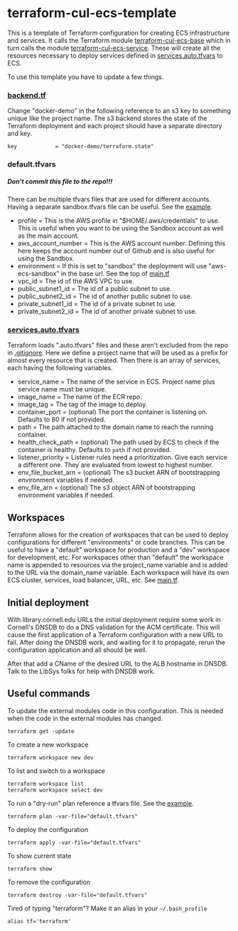 # terraform-cul-ecs-template
This is a template of Terraform configuration for creating ECS infrastructure and services. It calls the Terraform module [terraform-cul-ecs-base](https://github.com/cul-it/terraform-cul-ecs-base) which in turn calls the module [terraform-cul-ecs-service](https://github.com/cul-it/terraform-cul-ecs-service). These will create all the resources necessary to deploy services defined in [services.auto.tfvars](./services.auto.tfvars) to ECS.

To use this template you have to update a few things.
### [backend.tf](./backend.tf)
Change "docker-demo" in the following reference to an s3 key to something unique like the project name. The s3 backend stores the state of the Terraform deployment and each project should have a separate directory and key.
```
key            = "docker-demo/terraform.state"
```
### default.tfvars
##### *Don't commit this file to the repo!!!*
There can be multiple tfvars files that are used for different accounts. Having a separate sandbox.tfvars file can be useful. See the [example](./default.tfvars.example).
- profile            = This is the AWS profile in "$HOME/.aws/credentials" to use. This is useful when you want to be using the Sandbox account as well as the main account.
- aws_account_number = This is the AWS account number. Defining this here keeps the account number out of Github and is also useful for using the Sandbox.
- environment        = If this is set to "sandbox" the deployment will use "aws-ecs-sandbox" in the base url. See the top of [main.tf](./main.tf)
- vpc_id             = The id of the AWS VPC to use.
- public_subnet1_id  = The id of a public subnet to use.
- public_subnet2_id  = The id of another public subnet to use.
- private_subnet1_id = The id of a private subnet to use.
- private_subnet2_id = The id of another private subnet to use.

### [services.auto.tfvars](./services.auto.tfvars)
Terraform loads ".auto.tfvars" files and these aren't excluded from the repo in [.gitignore](./.gitignore). Here we define a project name that will be used as a prefix for almost every resource that is created. Then there is an array of services, each having the following variables.
- service_name        = The name of the service in ECS. Project name plus service name must be unique.
- image_name          = The name of the ECR repo.
- image_tag           = The tag of the image to deploy.
- container_port      = (optional) The port the container is listening on. Defaults to 80 if not provided.
- path                = The path attached to the domain name to reach the running container.
- health_check_path   = (optional) The path used by ECS to check if the container is healthy. Defaults to `path` if not provided.
- listener_priority   = Listener rules need a prioritization. Give each service a different one. They are evaluated from lowest to highest number.
- env_file_bucket_arn = (optional) The s3 bucket ARN of bootstrapping environment variables if needed.
- env_file_arn        = (optional) The s3 object ARN of bootstrapping environment variables if needed.

## Workspaces
Terraform allows for the creation of workspaces that can be used to deploy configurations for different "environments" or code branches. This can be useful to have a "default" workspace for production and a "dev" workspace for development, etc. For workspaces other than "default" the workspace name is appended to resources via the project_name variable and is added to the URL via the domain_name variable. Each workspace will have its own ECS cluster, services, load balancer, URL, etc. See [main.tf](./main.tf).

## Initial deployment
With library.cornell.edu URLs the initial deployment require some work in Cornell's DNSDB to do a DNS validation for the ACM certificate. This will cause the first application of a Terraform configuration with a new URL to fail. After doing the DNSDB work, and waiting for it to propagate, rerun the configuration application and all should be well.

After that add a CName of the desired URL to the ALB hostname in DNSDB. Talk to the LibSys folks for help with DNSDB work.
## Useful commands
To update the external modules code in this configuration. This is needed when the code in the external modules has changed.
```
terraform get -update
```
To create a new workspace
```
terraform workspace new dev
```
To list and switch to a workspace
```
terraform workspace list
terraform workspace select dev
```
To run a "dry-run" plan reference a tfvars file. See the [example](./default.tfvars.example).
```
terraform plan -var-file="default.tfvars"
```
To deploy the configuration
```
terraform apply -var-file="default.tfvars"
```
To show current state
```
terraform show
```
To remove the configuration
```
terraform destroy -var-file="default.tfvars"
```
Tired of typing "terraform"? Make it an alias in your `~/.bash_profile`
```
alias tf='terraform'
```
